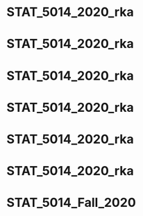 # STAT_5014_2020_rka
# STAT_5014_2020_rka
# STAT_5014_2020_rka
# STAT_5014_2020_rka
# STAT_5014_2020_rka
# STAT_5014_2020_rka
# STAT_5014_Fall_2020
